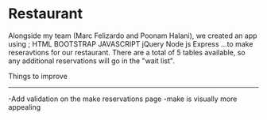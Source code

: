 # Restaurant

Alongside my team (Marc Felizardo and Poonam Halani), we created an app using ;
HTML
BOOTSTRAP
JAVASCRIPT
jQuery
Node js
Express
...to make reseravtions for our restaurant. 
There are a total of 5 tables available, so any additional reservations will go in the "wait list".

Things to improve
________________
-Add validation on the make reservations page
-make is visually more appealing 
